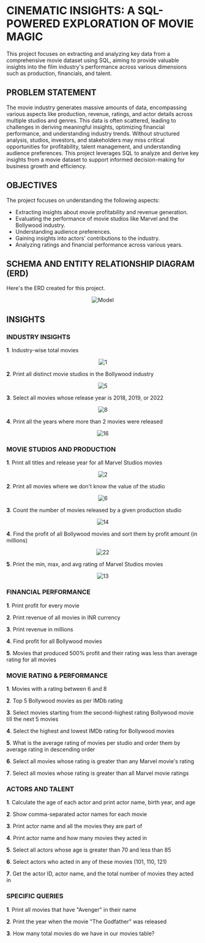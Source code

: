 # CINEMATIC INSIGHTS: A SQL-POWERED EXPLORATION OF MOVIE MAGIC 
This project focuses on extracting and analyzing key data from a comprehensive movie dataset using SQL, aiming to provide valuable insights into the film industry's performance across various dimensions such as production, financials, and talent. 

## PROBLEM STATEMENT

The movie industry generates massive amounts of data, encompassing various aspects like production, revenue, ratings, and actor details across multiple studios and genres. This data is often scattered, leading to challenges in deriving meaningful insights, optimizing financial performance, and understanding industry trends. Without structured analysis, studios, investors, and stakeholders may miss critical opportunities for profitability, talent management, and understanding audience preferences. This project leverages SQL to analyze and derive key insights from a movie dataset to support informed decision-making for business growth and efficiency.

## OBJECTIVES

The project focuses on understanding the following aspects:

- Extracting insights about movie profitability and revenue generation.
- Evaluating the performance of movie studios like Marvel and the Bollywood industry.
- Understanding audience preferences.
- Gaining insights into actors' contributions to the industry.
- Analyzing ratings and financial performance across various years.

## SCHEMA AND ENTITY RELATIONSHIP DIAGRAM (ERD)

Here's the ERD created for this project.
<p align="center">
  <img src="https://github.com/user-attachments/assets/7b5e184b-f5f5-4383-b2c2-e8e47f729b18" alt="Model">
</p>


## INSIGHTS

### INDUSTRY INSIGHTS
**1**. Industry-wise total movies
<p align="center">
  <img src="https://github.com/user-attachments/assets/f38d8544-b6de-4fcd-9308-d166aa913c6f" alt="1" />
</p>

**2**. Print all distinct movie studios in the Bollywood industry
<p align="center">
  <img src="https://github.com/user-attachments/assets/a91fa1a9-6b30-472b-aa95-b6705f707a40" alt="5" />
</p>

**3**. Select all movies whose release year is 2018, 2019, or 2022
<p align="center">
  <img src="https://github.com/user-attachments/assets/ae68c9fb-19d3-49cd-a474-9f4db77e0aa7" alt="8" />
</p>

**4**. Print all the years where more than 2 movies were released
<p align="center">
  <img src="https://github.com/user-attachments/assets/5511ccb0-47cb-42cf-ac7a-1828c1d0f337" alt="16" />
</p>


### MOVIE STUDIOS AND PRODUCTION
**1**. Print all titles and release year for all Marvel Studios movies
<p align="center">
  <img src="https://github.com/user-attachments/assets/04884a00-b40f-4784-a689-2640b2ebc620" alt="2" />
</p>

**2**. Print all movies where we don't know the value of the studio
<p align="center">
  <img src="https://github.com/user-attachments/assets/f7c4ccdc-7aa3-4fda-8d9b-8ab1ad6853b7" alt="6" />
</p>

**3**. Count the number of movies released by a given production studio
<p align="center">
  <img src="https://github.com/user-attachments/assets/f21587f6-acc6-4ae5-8f62-720066058a73" alt="14" />
</p>

**4**. Find the profit of all Bollywood movies and sort them by profit amount (in millions)
<p align="center">
  <img src="https://github.com/user-attachments/assets/64aaa710-c1e7-4cf7-851e-1c731b9f29e3" alt="22" />
</p>

**5**. Print the min, max, and avg rating of Marvel Studios movies
<p align="center">
  <img src="https://github.com/user-attachments/assets/163365e2-da36-433b-872a-f42cdbb274fd" alt="13" />
</p>

### FINANCIAL PERFORMANCE
**1**. Print profit for every movie

**2**. Print revenue of all movies in INR currency

**3**. Print revenue in millions

**4**. Find profit for all Bollywood movies

**5**. Movies that produced 500% profit and their rating was less than average rating for all movies

### MOVIE RATING & PERFORMANCE
**1**. Movies with a rating between 6 and 8

**2**. Top 5 Bollywood movies as per IMDb rating

**3**. Select movies starting from the second-highest rating Bollywood movie till the next 5 movies

**4**. Select the highest and lowest IMDb rating for Bollywood movies

**5**. What is the average rating of movies per studio and order them by average rating in descending order

**6**. Select all movies whose rating is greater than any Marvel movie's rating

**7**. Select all movies whose rating is greater than all Marvel movie ratings

### ACTORS AND TALENT
**1**. Calculate the age of each actor and print actor name, birth year, and age

**2**. Show comma-separated actor names for each movie

**3**. Print actor name and all the movies they are part of

**4**. Print actor name and how many movies they acted in

**5**. Select all actors whose age is greater than 70 and less than 85

**6**. Select actors who acted in any of these movies (101, 110, 121)

**7**. Get the actor ID, actor name, and the total number of movies they acted in

### SPECIFIC QUERIES
**1**. Print all movies that have "Avenger" in their name

**2**. Print the year when the movie "The Godfather" was released

**3**. How many total movies do we have in our movies table?


